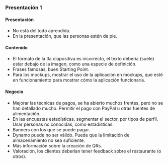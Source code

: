 ### Presentación 1

#### Presentación
* No está del todo aprendida.
* En la presentación, que las personas estén de pie. 

#### Contenido
* El formato de la 3a diapositiva es incorrecto, el texto debería (suele) estar debajo de la imagen, como una especie de definición.
* Frases famosas, buen Starting Point.
* Para los mockups, mostrar el uso de la aplicación en mockups, que esté en funcionamiento para mostrar cómo la aplicación funcionaría.

#### Negocio
* Mejorar las técnicas de pagos, se ha abierto muchos frentes, pero no se han detallado mucho. Permitir el pago con PayPal u otras fuentes de alimentación.
* En las encuestas estadísticas, segmentar el sector, por tipos de perfil. Usar personas no conocidas, como estadísticas.
* Banners con los que se puede pagar.
* Dynamo puede no ser válido. Puede que la limitación de almacenamiento no sea suficiente. 
* Más información sobre la creación de QRs.
* Valoración, los clientes deberían tener feedback sobre el restaurante (o otros).

